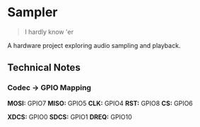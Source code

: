 # Sampler
> I hardly know 'er

A hardware project exploring audio sampling and playback.

## Technical Notes

### Codec -> GPIO Mapping
**MOSI:** GPIO7
**MISO:** GPIO5
**CLK:** GPIO4
**RST:** GPIO8
**CS:** GPIO6

**XDCS:** GPIO0
**SDCS:** GPIO1
**DREQ:** GPIO10
